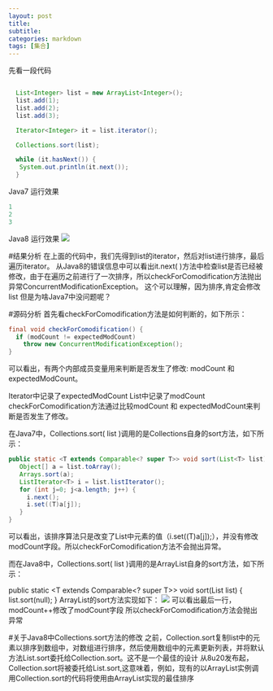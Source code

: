 ```yaml
---
layout: post
title: 
subtitle: 
categories: markdown
tags: [集合]
---
```




先看一段代码

```java

  List<Integer> list = new ArrayList<Integer>();
  list.add(1);
  list.add(2);
  list.add(3);

  Iterator<Integer> it = list.iterator();

  Collections.sort(list);

  while (it.hasNext()) {
   System.out.println(it.next());
  }
```
Java7 运行效果
```java
1
2
3
```
Java8 运行效果 
![](https://typoraimgbed.oss-cn-hangzhou.aliyuncs.com/img/4685968-dd0b824ef1f2c8e4.png)


#结果分析
在上面的代码中，我们先得到list的iterator，然后对list进行排序，最后遍历iterator。
从Java8的错误信息中可以看出it.next( )方法中检查list是否已经被修改，由于在遍历之前进行了一次排序，所以checkForComodification方法抛出异常ConcurrentModificationException。
这个可以理解，因为排序,肯定会修改list
但是为啥Java7中没问题呢？

#源码分析
首先看checkForComodification方法是如何判断的，如下所示：
```java
final void checkForComodification() {
  if (modCount != expectedModCount)
    throw new ConcurrentModificationException();
}
```
可以看出，有两个内部成员变量用来判断是否发生了修改: modCount 和 expectedModCount。

Iterator中记录了expectedModCount
List中记录了modCount
checkForComodification方法通过比较modCount 和 expectedModCount来判断是否发生了修改。

在Java7中，Collections.sort( list )调用的是Collections自身的sort方法，如下所示：
```java
public static <T extends Comparable<? super T>> void sort(List<T> list) {
   Object[] a = list.toArray();
   Arrays.sort(a);
   ListIterator<T> i = list.listIterator();
   for (int j=0; j<a.length; j++) {
     i.next();
     i.set((T)a[j]);
   }
}
```
可以看出，该排序算法只是改变了List中元素的值（i.set((T)a[j]);），并没有修改modCount字段。所以checkForComodification方法不会抛出异常。

而在Java8中，Collections.sort( list )调用的是ArrayList自身的sort方法，如下所示：

public static <T extends Comparable<? super T>> void sort(List<T> list) {
  list.sort(null);
}
ArrayList的sort方法实现如下：
![](https://typoraimgbed.oss-cn-hangzhou.aliyuncs.com/img/4685968-cba099d83fb00e29.png)
可以看出最后一行，modCount++修改了modCount字段
所以checkForComodification方法会抛出异常

#关于Java8中Collections.sort方法的修改
之前，Collection.sort复制list中的元素以排序到数组中，对数组进行排序，然后使用数组中的元素更新列表，并将默认方法List.sort委托给Collection.sort。这不是一个最佳的设计
从8u20发布起，Collection.sort将被委托给List.sort,这意味着，例如，现有的以ArrayList实例调用Collection.sort的代码将使用由ArrayList实现的最佳排序

